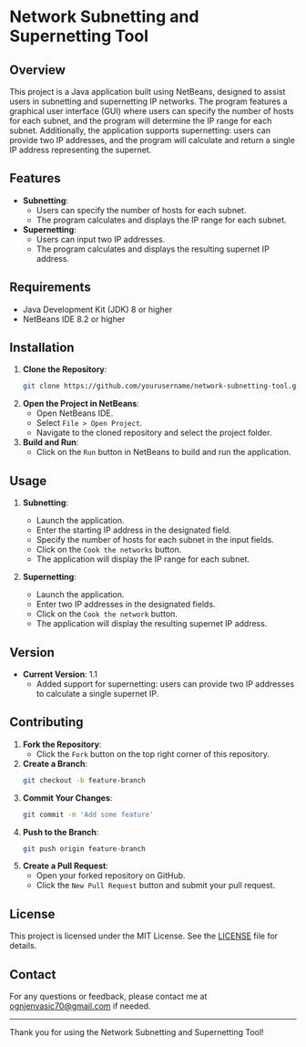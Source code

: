 # Network Subnetting and Supernetting Tool

## Overview

This project is a Java application built using NetBeans, designed to assist users in subnetting and supernetting IP networks. The program features a graphical user interface (GUI) where users can specify the number of hosts for each subnet, and the program will determine the IP range for each subnet. Additionally, the application supports supernetting: users can provide two IP addresses, and the program will calculate and return a single IP address representing the supernet.

## Features

- **Subnetting**: 
  - Users can specify the number of hosts for each subnet.
  - The program calculates and displays the IP range for each subnet.
- **Supernetting**:
  - Users can input two IP addresses.
  - The program calculates and displays the resulting supernet IP address.

## Requirements

- Java Development Kit (JDK) 8 or higher
- NetBeans IDE 8.2 or higher

## Installation

1. **Clone the Repository**:
   ```bash
   git clone https://github.com/yourusername/network-subnetting-tool.git
   ```
2. **Open the Project in NetBeans**:
   - Open NetBeans IDE.
   - Select `File > Open Project`.
   - Navigate to the cloned repository and select the project folder.
3. **Build and Run**:
   - Click on the `Run` button in NetBeans to build and run the application.

## Usage

1. **Subnetting**:
   - Launch the application.
   - Enter the starting IP address in the designated field.
   - Specify the number of hosts for each subnet in the input fields.
   - Click on the `Cook the networks` button.
   - The application will display the IP range for each subnet.

2. **Supernetting**:
   - Launch the application.
   - Enter two IP addresses in the designated fields.
   - Click on the `Cook the network` button.
   - The application will display the resulting supernet IP address.

## Version

- **Current Version**: 1.1
  - Added support for supernetting: users can provide two IP addresses to calculate a single supernet IP.

## Contributing

1. **Fork the Repository**:
   - Click the `Fork` button on the top right corner of this repository.
2. **Create a Branch**:
   ```bash
   git checkout -b feature-branch
   ```
3. **Commit Your Changes**:
   ```bash
   git commit -m 'Add some feature'
   ```
4. **Push to the Branch**:
   ```bash
   git push origin feature-branch
   ```
5. **Create a Pull Request**:
   - Open your forked repository on GitHub.
   - Click the `New Pull Request` button and submit your pull request.

## License

This project is licensed under the MIT License. See the [LICENSE](LICENSE) file for details.

## Contact

For any questions or feedback, please contact me at ognjenvasic70@gmail.com if needed.

---

Thank you for using the Network Subnetting and Supernetting Tool!
